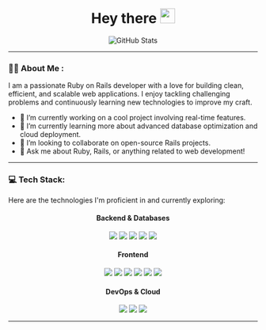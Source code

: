 <h1 align="center">
  Hey there
  <img src="https://media.giphy.com/media/hvRJCLFzcasrR4ia7z/giphy.gif" width="30px"/>
</h1>

<div align="center">
  <img src="https://github-readme-stats.vercel.app/api?username=YOUR_USERNAME&show_icons=true&theme=tokyonight" alt="GitHub Stats"/>
</div>

---

### :man_technologist: About Me :

I am a passionate Ruby on Rails developer with a love for building clean, efficient, and scalable web applications. I enjoy tackling challenging problems and continuously learning new technologies to improve my craft.

- 🔭 I’m currently working on a cool project involving real-time features.
- 🌱 I’m currently learning more about advanced database optimization and cloud deployment.
- 👯 I’m looking to collaborate on open-source Rails projects.
- 💬 Ask me about Ruby, Rails, or anything related to web development!

---

### 💻 Tech Stack:

Here are the technologies I'm proficient in and currently exploring:

<div align="center">
  <h4>Backend & Databases</h4>
  <p>
    <a href="https://ruby-doc.org/3.3.5/"><img src="https://img.shields.io/badge/ruby-%23CC342D.svg?style=for-the-badge&logo=ruby&logoColor=white" /></a>
    <a href="https://guides.rubyonrails.org/"><img src="https://img.shields.io/badge/rails-%23CC0000.svg?style=for-the-badge&logo=rubyonrails&logoColor=white" /></a>
    <a href="https://www.postgresql.org/docs/"><img src="https://img.shields.io/badge/PostgreSQL-336791?style=for-the-badge&logo=postgresql&logoColor=white" /></a>
    <a href="https://redis.io/docs/latest/"><img src="https://img.shields.io/badge/redis-%23DD0031.svg?style=for-the-badge&logo=redis&logoColor=white"/></a>
    <a href="https://rspec.info/"><img src="https://img.shields.io/badge/rspec-%234B8DBA.svg?style=for-the-badge&logo=rspec&logoColor=white"/></a>
  </p>
  <h4>Frontend</h4>
  <p>
    <a href="https://developer.mozilla.org/en-US/docs/Web/HTML"><img src="https://img.shields.io/badge/HTML5-E34F26?style=for-the-badge&logo=html5&logoColor=white" /></a>
    <a href="https://developer.mozilla.org/en-US/docs/Web/CSS"><img src="https://img.shields.io/badge/CSS3-1572B6?style=for-the-badge&logo=css3&logoColor=white" /></a>
    <a href="https://tailwindcss.com/docs"><img src="https://img.shields.io/badge/tailwindcss-%2338B2E1.svg?style=for-the-badge&logo=tailwind-css&logoColor=white"/></a>
    <a href="https://developer.mozilla.org/en-US/docs/Web/JavaScript"><img src="https://img.shields.io/badge/JavaScript-F7DF1E?style=for-the-badge&logo=javascript&logoColor=black" /></a>
    <a href="https://stimulus.hotwired.dev/"><img src="https://img.shields.io/badge/Stimulus-%23EAB8C9.svg?style=for-the-badge&logo=stimulus&logoColor=black" /></a>
    <a href="https://hotwired.dev/"><img src="https://img.shields.io/badge/Hotwire-%23EAB8C9.svg?style=for-the-badge&logo=hotwire&logoColor=black"/></a>
  </p>
  <h4>DevOps & Cloud</h4>
  <p>
    <a href="https://docs.docker.com/"><img src="https://img.shields.io/badge/docker-%230db7ed.svg?style=for-the-badge&logo=docker&logoColor=white"/></a>
    <a href="https://kubernetes.io/docs/home/"><img src="https://img.shields.io/badge/kubernetes-%23326ce5.svg?style=for-the-badge&logo=kubernetes&logoColor=white"/></a>
    <a href="https://cloud.yandex.com/en-ru/docs/"><img src="https://img.shields.io/badge/Yandex.Cloud-FC3F1D?&style=for-the-badge&logoColor=white&logo=yandex"/></a>
  </p>
</div>

---
